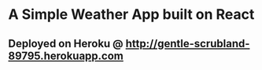 # A Simple Weather App built on React

## Deployed on Heroku @ http://gentle-scrubland-89795.herokuapp.com
